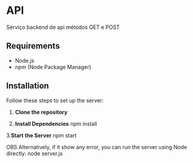 # API
Serviço backend de api métodos GET e POST

## Requirements

- Node.js
- npm (Node Package Manager)

## Installation

Follow these steps to set up the server:

1. **Clone the repository**

2. **Install Dependencies**
   npm install
   
3.**Start the Server**
   npm start

OBS Alternatively, if it show any error, you can run the server using Node directly:
node server.js
